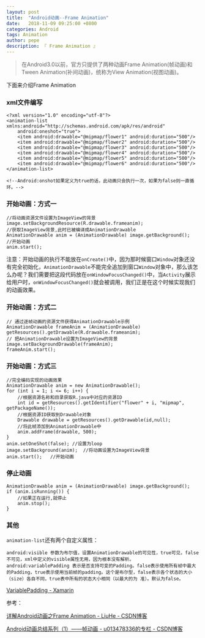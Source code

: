 ```yaml
---
layout: post
title:  "Android动画--Frame Animation"
date:   2018-11-09 09:25:00 +0800
categories: Android
tags: Animation
author: pepe
description: 『 Frame Animation 』
---
```


> 在Android3.0以前，官方只提供了两种动画Frame Animation(帧动画)和Tween Animation(补间动画)，统称为View Animation(视图动画)。

下面来介绍Frame Animation

### **xml文件编写**
```
<?xml version="1.0" encoding="utf-8"?>
<animation-list xmlns:android="http://schemas.android.com/apk/res/android"
    android:oneshot="true">
    <item android:drawable="@mipmap/flower1" android:duration="500"/>
    <item android:drawable="@mipmap/flower2" android:duration="500"/>
    <item android:drawable="@mipmap/flower3" android:duration="500"/>
    <item android:drawable="@mipmap/flower4" android:duration="500"/>
    <item android:drawable="@mipmap/flower5" android:duration="500"/>
    <item android:drawable="@mipmap/flower6" android:duration="500"/>
</animation-list>

<!--Android:onshot如果定义为true的话，此动画只会执行一次，如果为false则一直循环。-->
```

### **开始动画：方式一**
```
//将动画资源文件设置为ImageView的背景
image.setBackgroundResource(R.drawable.frameanim);  
//获取ImageView背景,此时已被编译成AnimationDrawable
AnimationDrawable anim = (AnimationDrawable) image.getBackground(); 
//开始动画
anim.start();   
```

注意：开始动画的执行不能放在`onCreate()`中，因为那时候窗口`Window`对象还没有完全初始化，`AnimationDrawable`不能完全追加到窗口`Window`对象中，那么该怎么办呢？我们需要把这段代码放在`onWindowFocusChanged()`中，当`Activity`展示给用户时，`onWindowFocusChanged()`就会被调用，我们正是在这个时候实现我们的动画效果。

### **开始动画：方式二**
```
// 通过逐帧动画的资源文件获得AnimationDrawable示例
AnimationDrawable frameAnim = (AnimationDrawable) getResources().getDrawable(R.drawable.frameanim);
// 把AnimationDrawable设置为ImageView的背景
image.setBackgroundDrawable(frameAnim);
frameAnim.start();
```

### **开始动画：方式三**
```
//完全编码实现的动画效果
AnimationDrawable anim = new AnimationDrawable();
for (int i = 1; i <= 6; i++) {
    //根据资源名称和目录获取R.java中对应的资源ID
    int id = getResources().getIdentifier("flower" + i, "mipmap", getPackageName());
    //根据资源ID获取到Drawable对象
    Drawable drawable = getResources().getDrawable(id,null);
    //将此帧添加到AnimationDrawable中
    anim.addFrame(drawable, 500);
}
anim.setOneShot(false); //设置为loop
image.setBackground(anim);  //将动画设置为ImageView背景
anim.start();   //开始动画
```

### **停止动画**
```
AnimationDrawable anim = (AnimationDrawable) image.getBackground();
if (anim.isRunning()) {	
    //如果正在运行,就停止
	anim.stop();
}
```

### 其他

`animation-list`还有两个自定义属性：
```
android:visible 参数为布尔值，设置AnimationDrawable的可见性，true可见，false不可见，xml中定义的visible属性无用，因为根本没有解析。
android:variablePadding 表示是否支持可变的Padding。false表示使用所有帧中最大的Padding，true表示使用当前帧的padding。这个是布尔型，false表示各个状态的大小（size）各自不同，true表中所有的状态大小相同（以最大的为 准）。默认为false。
```

[VariablePadding - Xamarin](https://developer.xamarin.com/api/field/Android.Resource+Attribute.VariablePadding/)


参考：

[详解Android动画之Frame Animation - LiuHe - CSDN博客](https://blog.csdn.net/liuhe688/article/details/6657776)

[Android动画总结系列（1）——帧动画 - u013478336的专栏 - CSDN博客](https://blog.csdn.net/u013478336/article/details/52137385)